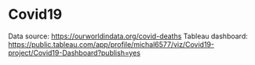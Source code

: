 # Covid19
Data source: https://ourworldindata.org/covid-deaths
Tableau dashboard: https://public.tableau.com/app/profile/michal6577/viz/Covid19-project/Covid19-Dashboard?publish=yes

